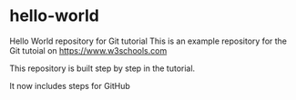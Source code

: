 # hello-world
Hello World repository for Git tutorial
This is an example repository for the Git tutoial on https://www.w3schools.com

This repository is built step by step in the tutorial. 


It now includes steps for GitHub     
